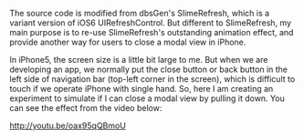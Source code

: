 The source code is modified from dbsGen's SlimeRefresh, which is a variant version of iOS6 UIRefreshControl. But different to SlimeRefresh, my main purpose is to re-use SlimeRefresh's outstanding animation effect, and provide another way for users to close a modal view in iPhone. 

In iPhone5, the screen size is a little bit large to me. But when we are developing an app, we normally put the close button or back button in the left side of navigation bar (top-left corner in the screen), which is difficult to touch if we operate iPhone with single hand. So, here I am creating an experiment to simulate if I can close a modal view by pulling it down. You can see the effect from the video below:

http://youtu.be/oax95qQBmoU

<object width="420" height="315"><param name="movie" value="http://www.youtube.com/v/oax95qQBmoU?hl=zh_TW&amp;version=3&amp;rel=0"></param><param name="allowFullScreen" value="true"></param><param name="allowscriptaccess" value="always"></param><embed src="http://www.youtube.com/v/oax95qQBmoU?hl=zh_TW&amp;version=3&amp;rel=0" type="application/x-shockwave-flash" width="420" height="315" allowscriptaccess="always" allowfullscreen="true"></embed></object>
